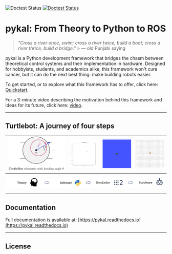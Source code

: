 ![Doctest Status](https://github.com/nehalsinghmangat/pykal/actions/workflows/doctest.yml/badge.svg) [![Doctest Status](https://github.com/nehalsinghmangat/pykal/actions/workflows/doctest.yml)](https://github.com/nehalsinghmangat/pykal/actions/workflows/doctest.yml)

# pykal: From Theory to Python to ROS

> _"Cross a river once, swim; cross a river twice, build a boat; cross a river thrice, build a bridge."_ > — old Punjabi saying

pykal is a Python development framework that bridges the chasm between theoretical control systems and their implementation in hardware. Designed for hobbyists, students, and academics alike, this framework won't cure cancer, but it can do the next best thing: make building robots easier.

To get started, or to explore what this framework has to offer, click here: [Quickstart](https://pykal.readthedocs.io/en/latest/quickstart_index.html).

For a 3-minute video describing the motivation behind this framework and ideas for its future, click here: [video](video).

---
## Turtlebot: A journey of four steps
<table>
  <tr>
    <td align="center">
      <img src="docs/source/_static/turtlebot.svg" alt="TurtleBot Overview" width="400"/><br/>
    </td>
    <td align="center">
      <img src="docs/source/_static/turtlesim_software.gif" alt="Turtle Software" width="200"/><br/>
    </td>
    <td align="center">
      <img src="docs/source/_static/turtlesim_simulation.gif" alt="Turtle Simulation" width="200"/><br/>
    </td>
    <td align="center">
      <img src="docs/source/_static/turtlesim_hardware.gif" alt="Turtle Hardware" width="200"/><br/>
    </td>
  </tr>
</table>

<p align="center">
  <img src="docs/source/_static/labels_for_steps_from_theory_to_hardware.png" alt="Step Labels" width="800"/>
</p>


---

## Documentation

Full documentation is available at: [https://pykal.readthedocs.io](https://pykal.readthedocs.io)

---

## License

